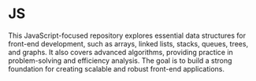 # JS

This JavaScript-focused repository explores essential data structures for front-end development, such as arrays, linked lists, stacks, queues, trees, and graphs. It also covers advanced algorithms, providing practice in problem-solving and efficiency analysis. The goal is to build a strong foundation for creating scalable and robust front-end applications.
